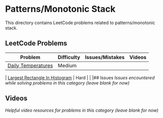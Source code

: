 # Patterns/Monotonic Stack

This directory contains LeetCode problems related to patterns/monotonic stack.

## LeetCode Problems

| Problem | Difficulty | Issues/Mistakes | Videos |
|---------|------------|-----------------|--------|
| [Daily Temperatures](https://leetcode.com/problems/daily-temperatures/description/) | Medium | | |


| [Largest Rectangle In Histogram](https://leetcode.com/problems/largest-rectangle-in-histogram/description/) | Hard | | |## Issues
*Issues encountered while solving problems in this category (leave blank for now)*

## Videos  
*Helpful video resources for problems in this category (leave blank for now)*